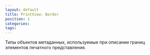 ```yaml
---
layout: default
title: PrintView: Border
position: 1
categories: 
tags: 
---
```


Типы объектов метаданных, используемые при описании границ элементов печатного представления.

   



 

 

